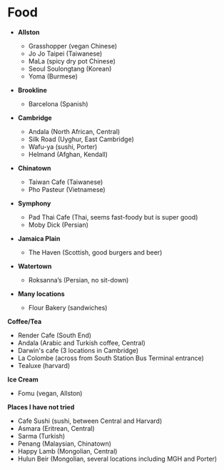 # __Food__

- __Allston__
  * Grasshopper (vegan Chinese)
  * Jo Jo Taipei (Taiwanese)
  * MaLa (spicy dry pot Chinese)
  * Seoul Soulongtang (Korean)
  * Yoma (Burmese)

- __Brookline__
  * Barcelona (Spanish)

- __Cambridge__
  * Andala (North African, Central)
  * Silk Road (Uyghur, East Cambridge)
  * Wafu-ya (sushi, Porter)
  * Helmand (Afghan, Kendall)

- __Chinatown__
  * Taiwan Cafe (Taiwanese)
  * Pho Pasteur  (Vietnamese)

- __Symphony__
  * Pad Thai Cafe (Thai, seems fast-foody but is super good)
  * Moby Dick (Persian)

- __Jamaica Plain__
  * The Haven  (Scottish, good burgers and beer)

- __Watertown__
  * Roksanna’s (Persian, no sit-down)

- __Many locations__
  * Flour Bakery (sandwiches)


__Coffee/Tea__

- Render Cafe (South End)
- Andala (Arabic and Turkish coffee, Central)
- Darwin's cafe (3 locations in Cambridge)
- La Colombe (across from South Station Bus Terminal entrance)
- Tealuxe (harvard)

__Ice Cream__

- Fomu (vegan, Allston)

__Places I have not tried__

- Cafe Sushi (sushi, between Central and Harvard) 
- Asmara (Eritrean, Central)
- Sarma (Turkish)
- Penang (Malaysian, Chinatown)
- Happy Lamb (Mongolian, Central)
- Hulun Beir (Mongolian, several locations including MGH and Porter)
